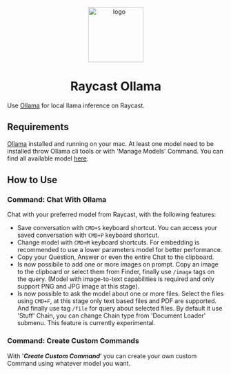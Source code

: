 <div align="center">
  <picture>
    <source media="(prefers-color-scheme: dark)" height="128px" srcset="assets/icon@dark.png">
    <img alt="logo" height="128px" src="assets/icon.png">
  </picture>
  <h1 align="center">Raycast Ollama</h1>
</div>

Use [Ollama](https://ollama.ai) for local llama inference on Raycast.

## Requirements

[Ollama](https://ollama.ai) installed and running on your mac. At least one model need to be installed throw Ollama cli tools or with 'Manage Models' Command. You can find all available model [here](https://ollama.ai/library).

## How to Use

### Command: Chat With Ollama

Chat with your preferred model from Raycast, with the following features:

- Save conversation with `CMD+S` keyboard shortcut. You can access your saved conversation with `CMD+P` keyboard shortcut.
- Change model with `CMD+M` keyboard shortcuts. For embedding is recommended to use a lower parameters model for better performance.
- Copy your Question, Answer or even the entire Chat to the clipboard.
- Is now possibile to add one or more images on prompt. Copy an image to the clipboard or select them from Finder, finally use `/image` tags on the query. (Model with image-to-text capabilities is required and only support PNG and JPG image at this stage).
- Is now possible to ask the model about one or more files. Select the files using `CMD+F`, at this stage only text based files and PDF are supported. And finally use tag `/file` for query about selected files. By default it use 'Stuff' Chain, you can change Chain type from 'Document Loader' submenu. This feature is currently experimental.

### Command: Create Custom Commands

With '***Create Custom Command***' you can create your own custom Command using whatever model you want.
